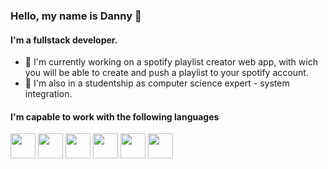 ### Hello, my name is Danny 👋
#### I'm a fullstack developer.
- 🔭 I'm currently working on a spotify playlist creator web app, with wich you will be able to create and push a playlist to your spotify account.
- 🌱 I'm also in a studentship as computer science expert - system integration.
#### I'm capable to work with the following languages
<img src="https://github.com/Trapsen/Trapsen/assets/109139195/712ac253-08a2-4e88-9891-890bdf8a46cd" width="40">
<img src="https://github.com/Trapsen/Trapsen/assets/109139195/d651256d-8de0-4971-bb8a-a5db66ad6804" width="40">
<img src="https://github.com/Trapsen/Trapsen/assets/109139195/ce9c5ed3-0058-459f-8816-a5445968de33" width="40">
<img src="https://github.com/Trapsen/Trapsen/assets/109139195/48219398-cfe5-44bd-8343-ff2368f61f10" width="40">
<img src="https://github.com/Trapsen/Trapsen/assets/109139195/5977192a-3484-4eea-85e1-a1e08004b7ba" width="40">
<img src="https://github.com/Trapsen/Trapsen/assets/109139195/7daec2b2-26dc-490b-979c-a7892ab5ae39" width="40">






<!--
**Trapsen/Trapsen** is a ✨ _special_ ✨ repository because its `README.md` (this file) appears on your GitHub profile.

Here are some ideas to get you started:

- 🔭 I’m currently working on ...
- 🌱 I’m currently learning ...
- 👯 I’m looking to collaborate on ...
- 🤔 I’m looking for help with ...
- 💬 Ask me about ...
- 📫 How to reach me: ...
- 😄 Pronouns: ...
- ⚡ Fun fact: ...
-->
